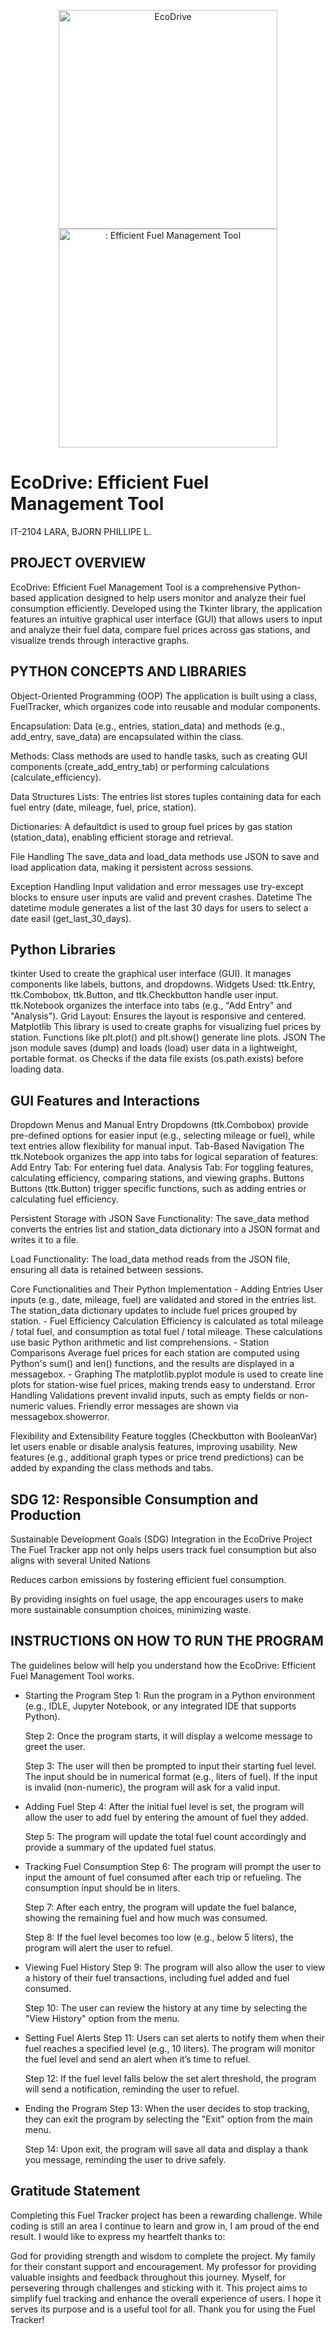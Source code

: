 <p align="center">
  <img src="C:\Users\bjornlara\project\sdg\ECO.pdf" width="350" title="EcoDrive">
  <img src="C:\Users\bjornlara\project\sdg\ECO.pdf" width="350" alt=": Efficient Fuel Management Tool">
</p>

# EcoDrive: Efficient Fuel Management Tool

IT-2104
LARA, BJORN PHILLIPE L.

## PROJECT OVERVIEW

EcoDrive: Efficient Fuel Management Tool is a comprehensive Python-based application designed to help users monitor and analyze their fuel consumption efficiently. Developed using the Tkinter library, the application features an intuitive graphical user interface (GUI) that allows users to input and analyze their fuel data, compare fuel prices across gas stations, and visualize trends through interactive graphs.

## PYTHON CONCEPTS AND LIBRARIES

Object-Oriented Programming (OOP)
        The application is built using a class, FuelTracker, which organizes code into reusable and modular components.

Encapsulation: Data (e.g., entries, station_data) and methods (e.g., add_entry, save_data) are encapsulated within the class.

Methods: Class methods are used to handle tasks, such as creating GUI components (create_add_entry_tab) or performing calculations (calculate_efficiency).

Data Structures
        Lists: The entries list stores tuples containing data for each fuel entry (date, mileage, fuel, price, station).

Dictionaries: A defaultdict is used to group fuel prices by gas station (station_data), enabling efficient storage and retrieval.

File Handling
        The save_data and load_data methods use JSON to save and load application data, making it persistent across sessions.

Exception Handling
                Input validation and error messages use try-except blocks to ensure user inputs are valid and prevent crashes.
     Datetime
                The datetime module generates a list of the last 30 days for users to select a date easil
                (get_last_30_days).

## Python Libraries
tkinter
        Used to create the graphical user interface (GUI). It manages components like labels, buttons, and dropdowns.
Widgets Used:
            ttk.Entry, ttk.Combobox, ttk.Button, and ttk.Checkbutton handle user input.
            ttk.Notebook organizes the interface into tabs (e.g., "Add Entry" and "Analysis").
            Grid Layout: Ensures the layout is responsive and centered.
Matplotlib
        This library is used to create graphs for visualizing fuel prices by station.
        Functions like plt.plot() and plt.show() generate line plots.
JSON
        The json module saves (dump) and loads (load) user data in a lightweight, portable format.
os
        Checks if the data file exists (os.path.exists) before loading data.

## GUI Features and Interactions
Dropdown Menus and Manual Entry
        Dropdowns (ttk.Combobox) provide pre-defined options for easier input (e.g., selecting mileage or fuel), while text entries allow flexibility for manual input.
Tab-Based Navigation
        The ttk.Notebook organizes the app into tabs for logical separation of features:
            Add Entry Tab: For entering fuel data.
            Analysis Tab: For toggling features, calculating efficiency, comparing stations, and viewing graphs.
 Buttons
        Buttons (ttk.Button) trigger specific functions, such as adding entries or calculating fuel efficiency.

Persistent Storage with JSON
    Save Functionality: The save_data method converts the entries list  and station_data dictionary into a JSON format and writes it to a file.

Load Functionality: The load_data method reads from the JSON file, ensuring all data is retained between sessions.

Core Functionalities and Their Python Implementation
    - Adding Entries
        User inputs (e.g., date, mileage, fuel) are validated and stored in the entries list.
        The station_data dictionary updates to include fuel prices grouped by station.
    - Fuel Efficiency Calculation
        Efficiency is calculated as total mileage / total fuel, and consumption as total fuel / total mileage. These calculations use basic Python arithmetic and list comprehensions.
    - Station Comparisons
        Average fuel prices for each station are computed using Python's sum() and len() functions, and the results are displayed in a messagebox.
    - Graphing
        The matplotlib.pyplot module is used to create line plots for station-wise fuel prices, making trends easy to understand.
Error Handling
    Validations prevent invalid inputs, such as empty fields or non-numeric values.
    Friendly error messages are shown via messagebox.showerror.
    
Flexibility and Extensibility
    Feature toggles (Checkbutton with BooleanVar) let users enable or disable analysis features, improving usability.
    New features (e.g., additional graph types or price trend predictions) can be added by expanding the class methods and tabs.

## SDG 12: Responsible Consumption and Production
Sustainable Development Goals (SDG) Integration in the EcoDrive Project
The Fuel Tracker app not only helps users track fuel consumption but also aligns with several United Nations 

Reduces carbon emissions by fostering efficient fuel consumption.

By providing insights on fuel usage, the app encourages users to make more sustainable consumption choices, minimizing waste.


## INSTRUCTIONS ON HOW TO RUN THE PROGRAM
The guidelines below will help you understand how the EcoDrive: Efficient Fuel Management Tool works.

- Starting the Program
    Step 1: Run the program in a Python environment (e.g., IDLE, Jupyter Notebook, or any integrated IDE that supports Python).

    Step 2: Once the program starts, it will display a welcome message to greet the user.

    Step 3: The user will then be prompted to input their starting fuel level. The input should be in numerical format (e.g., liters of fuel). If the input is invalid (non-numeric), the program will ask for a valid input.

- Adding Fuel
    Step 4: After the initial fuel level is set, the program will allow the user to add fuel by entering the amount of fuel they added.

    Step 5: The program will update the total fuel count accordingly and provide a summary of the updated fuel status.

- Tracking Fuel Consumption
    Step 6: The program will prompt the user to input the amount of fuel consumed after each trip or refueling. The consumption input should be in liters.

    Step 7: After each entry, the program will update the fuel balance, showing the remaining fuel and how much was consumed.

    Step 8: If the fuel level becomes too low (e.g., below 5 liters), the program will alert the user to refuel.

- Viewing Fuel History
    Step 9: The program will also allow the user to view a history of their fuel transactions, including fuel added and fuel consumed.


    Step 10: The user can review the history at any time by selecting the "View History" option from the menu.


- Setting Fuel Alerts
    Step 11: Users can set alerts to notify them when their fuel reaches a specified level (e.g., 10 liters). The program will monitor the fuel level and send an alert when it’s time to refuel.


    Step 12: If the fuel level falls below the set alert threshold, the program will send a notification, reminding the user to refuel.


- Ending the Program
    Step 13: When the user decides to stop tracking, they can exit the program by selecting the "Exit" option from the main menu.

    Step 14: Upon exit, the program will save all data and display a thank you message, reminding the user to drive safely.


## Gratitude Statement
Completing this Fuel Tracker project has been a rewarding challenge. While coding is still an area I continue to learn and grow in, I am proud of the end result. I would like to express my heartfelt thanks to:

God for providing strength and wisdom to complete the project.
My family for their constant support and encouragement.
My professor for providing valuable insights and feedback throughout this journey.
Myself, for persevering through challenges and sticking with it.
This project aims to simplify fuel tracking and enhance the overall experience of users. I hope it serves its purpose and is a useful tool for all. Thank you for using the Fuel Tracker!

